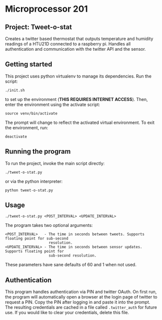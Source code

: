 # Microprocessor 201

## Project: Tweet-o-stat
Creates a twitter based thermostat that outputs temperature and humidity
readings of a HTU21D connected to a raspberry pi. Handles all
authentication and communication with the twitter API and the sensor.

## Getting started

This project uses python virtualenv to manage its dependencies. Run the 
script:

    ./init.sh

to set up the environment (**THIS REQUIRES INTERNET ACCESS**). Then, enter
the environment using the activate script:

    source venv/bin/activate

The prompt will change to reflect the activated virtual environment. To
exit the environment, run:

    deactivate

## Running the program

To run the project, invoke the main script directly:

    ./tweet-o-stat.py

or via the python interpreter:

    python tweet-o-stat.py

## Usage

    ./tweet-o-stat.py <POST_INTERVAL> <UPDATE_INTERVAL>

The program takes two optional arguments:

    <POST_INTERVAL>   - The time in seconds between tweets. Supports floating point for sub-second 
                        resolution.
    <UPDATE_INTERVAL> - The time in seconds between sensor updates. Supports floating point for
                        sub-second resolution.

These parameters have sane defaults of 60 and 1 when not used.

## Authentication

This program handles authentication via PIN and twitter OAuth. On first run,
the program will automatically open a browser at the login page of twitter
to request a PIN. Copy the PIN after logging in and paste it into the
prompt. The resulting credentials are cached in a file called 
`.twitter_auth` for future use. If you would like to clear your
credentials, delete this file.
